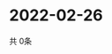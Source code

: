 # 2022-02-26
  共 0条

  <!-- BEGIN -->
  <!-- 最后更新时间Sat Feb 26 2022 13:08:51 GMT+0000 (Coordinated Universal Time) -->
  
  <!-- END -->
  
  